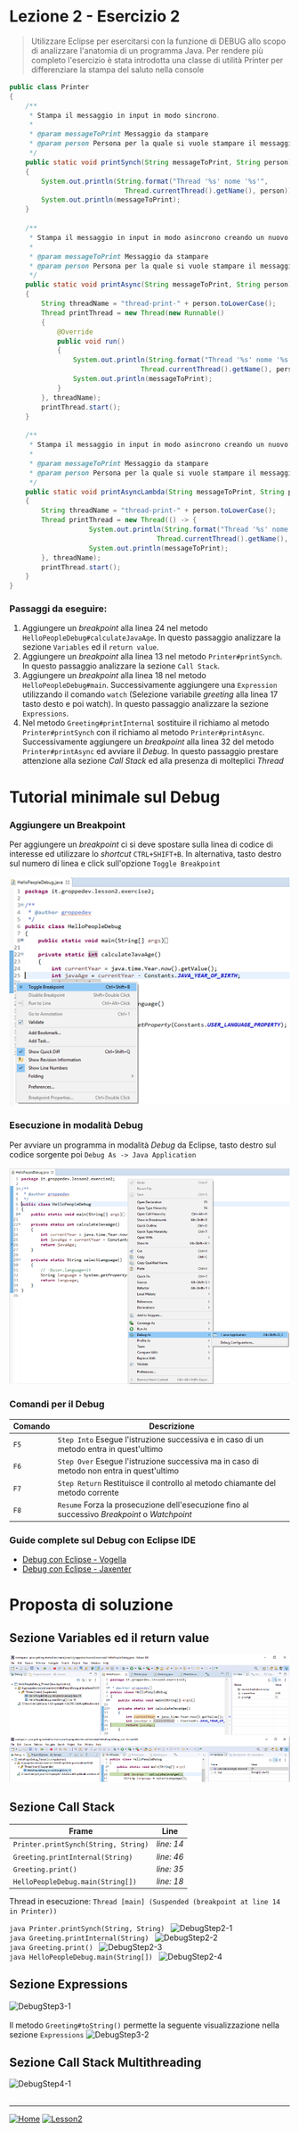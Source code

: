 # Lezione 2 - Esercizio 2

> Utilizzare Eclipse per esercitarsi con la funzione di DEBUG allo scopo di analizzare l'anatomia di un programma Java.
> Per rendere più completo l'esercizio è stata introdotta una classe di utilità Printer per differenziare la stampa del saluto nella console

```java
public class Printer
{
	/**
	 * Stampa il messaggio in input in modo sincrono.
	 * 
	 * @param messageToPrint Messaggio da stampare
	 * @param person Persona per la quale si vuole stampare il messaggio
	 */
	public static void printSynch(String messageToPrint, String person)
	{
		System.out.println(String.format("Thread '%s' nome '%s'", 
					         Thread.currentThread().getName(), person));
		System.out.println(messageToPrint);
	}
	
	/**
	 * Stampa il messaggio in input in modo asincrono creando un nuovo Thread.
	 * 
	 * @param messageToPrint Messaggio da stampare
	 * @param person Persona per la quale si vuole stampare il messaggio
	 */
	public static void printAsync(String messageToPrint, String person)
	{
		String threadName = "thread-print-" + person.toLowerCase();
		Thread printThread = new Thread(new Runnable()
		{
			@Override
			public void run()
			{
				System.out.println(String.format("Thread '%s' nome '%s'", 
								 Thread.currentThread().getName(), person));
				System.out.println(messageToPrint);
			}
		}, threadName);
		printThread.start();
	}
	
	/**
	 * Stampa il messaggio in input in modo asincrono creando un nuovo Thread ma sfruttando la sintassi delle Lambda Expressions.
	 * 
	 * @param messageToPrint Messaggio da stampare
	 * @param person Persona per la quale si vuole stampare il messaggio
	 */
	public static void printAsyncLambda(String messageToPrint, String person)
	{
		String threadName = "thread-print-" + person.toLowerCase();
		Thread printThread = new Thread(() -> {
					System.out.println(String.format("Thread '%s' nome '%s'", 
								  	 Thread.currentThread().getName(), person));
					System.out.println(messageToPrint);
		}, threadName);
		printThread.start();
	}
}
```

### Passaggi da eseguire:
1. Aggiungere un _breakpoint_ alla linea 24 nel metodo `HelloPeopleDebug#calculateJavaAge`. In questo passaggio analizzare la sezione `Variables` ed il `return value`.
2.  Aggiungere un _breakpoint_ alla linea 13 nel metodo `Printer#printSynch`. In questo passaggio analizzare la sezione `Call Stack`.
3.  Aggiungere un _breakpoint_ alla linea 18 nel metodo `HelloPeopleDebug#main`. Successivamente aggiungere una `Expression` utilizzando il comando `watch` (Selezione variabile _greeting_ alla linea 17 tasto desto e poi watch). In questo passaggio analizzare la sezione `Expressions`.
4. Nel metodo `Greeting#printInternal` sostituire il richiamo al metodo `Printer#printSynch` con il richiamo al metodo `Printer#printAsync`. Successivamente aggiungere un _breakpoint_ alla linea 32 del metodo `Printer#printAsync` ed avviare il _Debug_. In questo passaggio prestare attenzione alla sezione _Call Stack_ ed alla presenza di molteplici _Thread_

# Tutorial minimale sul Debug

### Aggiungere un Breakpoint
Per aggiungere un _breakpoint_ ci si deve spostare sulla linea di codice di interesse ed utilizzare lo  _shortcut_ `CTRL+SHIFT+B`. In alternativa, tasto destro sul numero di linea e click sull'opzione `Toggle Breakpoint` <br/><br/>
![Breakpoint](../../../../../resources/images/debug/debug.breakpoint_x70.png) <br/>

### Esecuzione in modalità Debug
Per avviare un programma in modalità _Debug_ da Eclipse, tasto destro sul codice sorgente poi `Debug As -> Java Application` <br/><br/>
![StartDebug](../../../../../resources/images/debug/debug.startdebug_x70.png) <br/>

### Comandi per il Debug

Comando | Descrizione
------------ | -------------
`F5` | `Step Into` Esegue l'istruzione successiva e in caso di un metodo entra in quest'ultimo
`F6` | `Step Over` Esegue l'istruzione successiva ma in caso di metodo non entra in quest'ultimo 
`F7` | `Step Return` Restituisce il controllo al metodo chiamante del metodo corrente
`F8` | `Resume` Forza la prosecuzione dell'esecuzione fino al successivo _Breakpoint_ o _Watchpoint_

### Guide complete sul Debug con Eclipse IDE

- [Debug con Eclipse - Vogella][tutorialdebugvogella] 
- [Debug con Eclipse - Jaxenter][tutorialdebugjaxenter]

# Proposta di soluzione

## Sezione Variables ed il return value <br/>
![DebugStep1-1](../../../../../resources/images/debug/debug.1.1_x70.png) <br/>
![DebugStep1-2](../../../../../resources/images/debug/debug.1.2_x70.png) <br/>

## Sezione Call Stack <br/>

Frame | Line
------------ | -------------
`Printer.printSynch(String, String)` | _line: 14_
`Greeting.printInternal(String)` | _line: 46_
`Greeting.print()` | _line: 35_
`HelloPeopleDebug.main(String[])` | _line: 18_

Thread in esecuzione: `Thread [main] (Suspended (breakpoint at line 14 in Printer))`

```java Printer.printSynch(String, String) ``` 
![DebugStep2-1](../../../../../resources/images/debug/debug.2.1_x70.png) <br/>
```java Greeting.printInternal(String) ```
![DebugStep2-2](../../../../../resources/images/debug/debug.2.2_x70.png) <br/>
```java Greeting.print() ```
![DebugStep2-3](../../../../../resources/images/debug/debug.2.3_x70.png) <br/>
```java HelloPeopleDebug.main(String[]) ```
![DebugStep2-4](../../../../../resources/images/debug/debug.2.4_x70.png) <br/>

## Sezione Expressions <br/>

![DebugStep3-1](../../../../../resources/images/debug/debug.3.1_x70.png) <br/><br/>
Il metodo `Greeting#toString()` permette la seguente visualizzazione nella sezione `Expressions`
![DebugStep3-2](../../../../../resources/images/debug/debug.3.2_x70.png) <br/>

## Sezione Call Stack Multithreading <br/>

![DebugStep4-1](../../../../../resources/images/debug/debug.4.1_x70.png) <br/><br/>

***

[![Home][img_home]][href_home]
[![Lesson2][img_lesson]][href_lesson]

<!-- Definizione dei link per la navigazione -->
[img_home]: <../../../../../resources/images/navigation/home.png>
[href_home]: <https://groppedev.github.io/java-getting-started/>
[img_lesson]: <../../../../../resources/images/navigation/books.png>
[href_lesson]: <../>
[magnifying_glass_24]: <../../../../../resources/images/navigation/magnifier.png>


[tutorialdebugjaxenter]: <https://jaxenter.com/debugging-eclipse-ide-java-devs-135362.html>
[tutorialdebugvogella]: <https://www.vogella.com/tutorials/EclipseDebugging/article.html>
